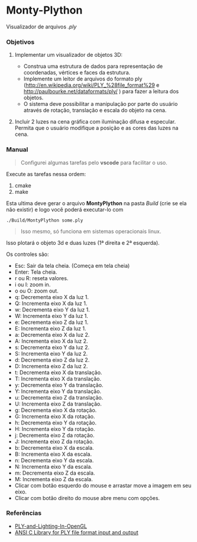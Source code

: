 # Monty-Plython

Visualizador de arquivos *.ply*


### Objetivos 

1. Implementar um visualizador de objetos 3D:
   - Construa uma estrutura de dados para representação de coordenadas, vértices e faces da estrutura.
   - Implemente um leitor de arquivos do formato ply (http://en.wikipedia.org/wiki/PLY_%28file_format%29 e http://paulbourke.net/dataformats/ply/ ) para fazer a leitura dos objetos.
   - O sistema deve possibilitar a manipulação por parte do usuário através de rotação, translação e escala do objeto na cena.

2. Incluir 2 luzes na cena gráfica com iluminação difusa e especular. Permita que o usuário modifique a posição e as cores das luzes na cena.

### Manual

>Configurei algumas tarefas pelo **vscode** para facilitar o uso.

Execute as tarefas nessa ordem:

1. cmake
2. make

Esta ultima deve gerar o arquivo **MontyPlython** na pasta *Build* (crie se ela não existir) e logo você poderá executar-lo com           
        
    ./Build/MontyPlython some.ply

>Isso mesmo, só funciona em sistemas operacionais linux.

Isso plotará o objeto 3d e duas luzes (1ª direita e 2ª esquerda).

Os controles são:

- Esc: Sair da tela cheia. (Começa em tela cheia)
- Enter: Tela cheia.
- r ou R: reseta valores.
- i ou I: zoom in.
- o ou O: zoom out.
- q: Decrementa eixo X da luz 1.
- Q: Incrementa eixo X da luz 1.
- w: Decrementa eixo Y da luz 1.
- W: Incrementa eixo Y da luz 1.
- e: Decrementa eixo Z da luz 1.
- E: Incrementa eixo Z da luz 1.
- a: Decrementa eixo X da luz 2.
- A: Incrementa eixo X da luz 2.
- s: Decrementa eixo Y da luz 2.
- S: Incrementa eixo Y da luz 2.
- d: Decrementa eixo Z da luz 2.
- D: Incrementa eixo Z da luz 2.
- t: Decrementa eixo X da translação.
- T: Incrementa eixo X da translação.
- y: Decrementa eixo Y da translação.
- Y: Incrementa eixo Y da translação.
- u: Decrementa eixo Z da translação.
- U: Incrementa eixo Z da translação.
- g: Decrementa eixo X da rotação.
- G: Incrementa eixo X da rotação.
- h: Decrementa eixo Y da rotação.
- H: Incrementa eixo Y da rotação.
- j: Decrementa eixo Z da rotação.
- J: Incrementa eixo Z da rotação.
- b: Decrementa eixo X da escala.
- B: Incrementa eixo X da escala.
- n: Decrementa eixo Y da escala.
- N: Incrementa eixo Y da escala.
- m: Decrementa eixo Z da escala.
- M: Incrementa eixo Z da escala.
- Clicar com botão esquerdo do mouse e arrastar move a imagem em seu eixo.
- Clicar com botão direito do mouse abre menu com opções.


### Referências

- [PLY-and-Lighting-In-OpenGL](https://github.com/tarun1325/PLY-and-Lighting-In-OpenGL)
- [ANSI C Library for PLY file format input and output](http://w3.impa.br/~diego/software/rply/)
